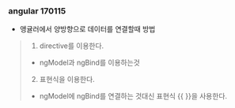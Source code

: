 ### angular 170115

- 앵귤러에서 양방향으로 데이터를 연결할때 방법
> 1. directive를 이용한다.
> - ngModel과 ngBind를 이용하는것
> 2. 표현식을 이용한다.
> - ngModel에 ngBind를 연결하는 것대신 표현식 {{ }}을 사용한다.
